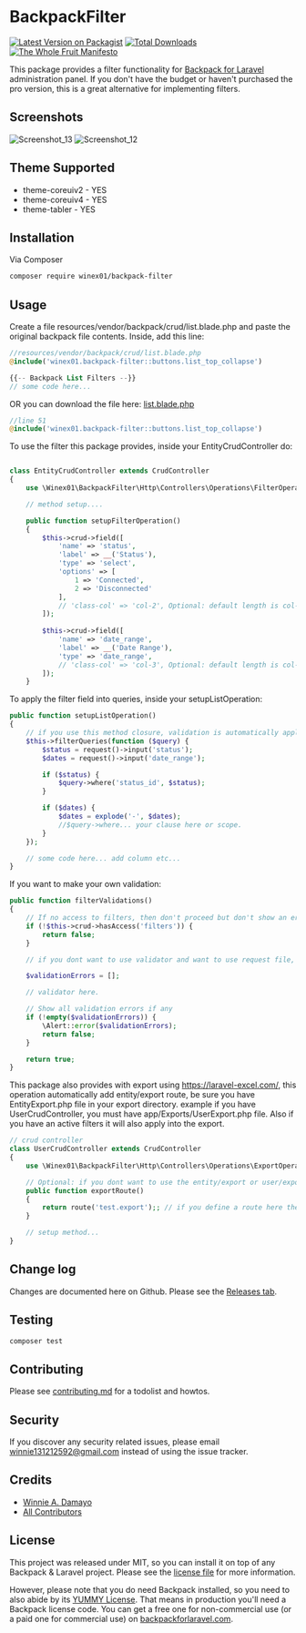 # BackpackFilter

[![Latest Version on Packagist][ico-version]][link-packagist]
[![Total Downloads][ico-downloads]][link-downloads]
[![The Whole Fruit Manifesto](https://img.shields.io/badge/writing%20standard-the%20whole%20fruit-brightgreen)](https://github.com/the-whole-fruit/manifesto)

This package provides a filter functionality for [Backpack for Laravel](https://backpackforlaravel.com/) administration panel. If you don't have the budget or haven't purchased the pro version, this is a great alternative for implementing filters.

## Screenshots

![Screenshot_13](https://github.com/user-attachments/assets/a356f001-b18e-4270-ab10-79cb29be8f06)
![Screenshot_12](https://github.com/user-attachments/assets/b411481d-6ccf-47aa-828a-79e7f2e17b01)

## Theme Supported
- theme-coreuiv2 - YES
- theme-coreuiv4 - YES
- theme-tabler   - YES

## Installation

Via Composer

``` bash
composer require winex01/backpack-filter
```

## Usage

Create a file resources/vendor/backpack/crud/list.blade.php and paste the original backpack file contents. Inside, add this line:

```php
//resources/vendor/backpack/crud/list.blade.php
@include('winex01.backpack-filter::buttons.list_top_collapse')

{{-- Backpack List Filters --}}
// some code here...
```
OR you can download the file here:
[list.blade.php](https://github.com/Laravel-Backpack/CRUD/blob/main/src/resources/views/crud/list.blade.php)
```php
//line 51
@include('winex01.backpack-filter::buttons.list_top_collapse')
```

To use the filter this package provides, inside your EntityCrudController do:

```php

class EntityCrudController extends CrudController
{
    use \Winex01\BackpackFilter\Http\Controllers\Operations\FilterOperation;

    // method setup....

    public function setupFilterOperation()
    {
        $this->crud->field([
            'name' => 'status',
            'label' => __('Status'),
            'type' => 'select',
            'options' => [
                1 => 'Connected',
                2 => 'Disconnected'
            ],
            // 'class-col' => 'col-2', Optional: default length is col-2 
        ]);
    
        $this->crud->field([
            'name' => 'date_range',
            'label' => __('Date Range'),
            'type' => 'date_range',
            // 'class-col' => 'col-3', Optional: default length is col-3
        ]);
    }
```

To apply the filter field into queries, inside your setupListOperation:

```php
public function setupListOperation()
{
    // if you use this method closure, validation is automatically applied.
    $this->filterQueries(function ($query) {
        $status = request()->input('status');
        $dates = request()->input('date_range');

        if ($status) {
            $query->where('status_id', $status);
        }

        if ($dates) {
            $dates = explode('-', $dates);
            //$query->where... your clause here or scope.
        }
    });

    // some code here... add column etc...
}
```

If you want to make your own validation:
```php
public function filterValidations()
{   
    // If no access to filters, then don't proceed but don't show an error.
    if (!$this->crud->hasAccess('filters')) {
        return false;
    }

    // if you dont want to use validator and want to use request file, modify below, up to you.

    $validationErrors = [];

    // validator here.

    // Show all validation errors if any
    if (!empty($validationErrors)) {
        \Alert::error($validationErrors);
        return false;
    }

    return true;
}
```

This package also provides with export using https://laravel-excel.com/, this operation automatically add entity/export route, be sure you have EntityExport.php file in your export directory. 
example if you have UserCrudController, you must have app/Exports/UserExport.php file. Also if you have an active filters it will also apply into the export.
```php
// crud controller
class UserCrudController extends CrudController
{
    use \Winex01\BackpackFilter\Http\Controllers\Operations\ExportOperation;

    // Optional: if you dont want to use the entity/export or user/export convention you can override the export route:
    public function exportRoute()
    {
        return route('test.export');; // if you define a route here then it will use instead of the auto
    }    

    // setup method...
}

```

## Change log

Changes are documented here on Github. Please see the [Releases tab](https://github.com/winex01/backpack-filter/releases).

## Testing

``` bash
composer test
```

## Contributing

Please see [contributing.md](contributing.md) for a todolist and howtos.

## Security

If you discover any security related issues, please email winnie131212592@gmail.com instead of using the issue tracker.

## Credits

- [Winnie A. Damayo][link-author]
- [All Contributors][link-contributors]

## License

This project was released under MIT, so you can install it on top of any Backpack & Laravel project. Please see the [license file](license.md) for more information. 

However, please note that you do need Backpack installed, so you need to also abide by its [YUMMY License](https://github.com/Laravel-Backpack/CRUD/blob/master/LICENSE.md). That means in production you'll need a Backpack license code. You can get a free one for non-commercial use (or a paid one for commercial use) on [backpackforlaravel.com](https://backpackforlaravel.com).


[ico-version]: https://img.shields.io/packagist/v/winex01/backpack-filter.svg?style=flat-square
[ico-downloads]: https://img.shields.io/packagist/dt/winex01/backpack-filter.svg?style=flat-square

[link-packagist]: https://packagist.org/packages/winex01/backpack-filter
[link-downloads]: https://packagist.org/packages/winex01/backpack-filter
[link-author]: https://github.com/winex01
[link-contributors]: ../../contributors
